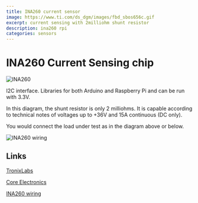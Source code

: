 ```yaml
---
title: INA260 current sensor
image: https://www.ti.com/ds_dgm/images/fbd_sbos656c.gif
excerpt: current sensing with 2milliohm shunt resistor
description: ina260 rpi
categories: sensors
---
```


# INA260 Current Sensing chip

![INA260](http://www.tij.co.jp/ods/images/JAJSCW1C/p1_fbd_sbos656.gif)

I2C interface. Libraries for both Arduino and Raspberry Pi and can be run with 3.3V.

In this diagram, the shunt resistor is only 2 milliohms. It is capable according to technical notes of voltages up to +36V 
and 15A continuous (DC only).

You would connect the load under test as in the diagram above or below.

![INA260 wiring](https://cdn-learn.adafruit.com/assets/assets/000/074/118/original/sensors_INA260_Arduino_cropped.png?1554510261)


## Links

[TronixLabs](https://tronixlabs.com.au/sensors/current/adafruit-ina260-high-or-low-side-voltage-current-power-sensor-australia/)

[Core Electronics](https://core-electronics.com.au/adafruit-ina260-high-or-low-side-voltage-current-power-sensor.html)

[INA260 wiring](https://learn.adafruit.com/adafruit-ina260-current-voltage-power-sensor-breakout/arduino)
